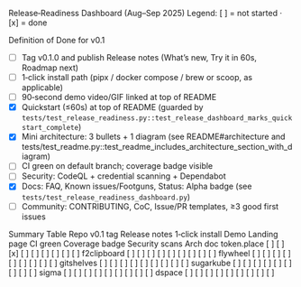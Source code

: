 <!-- BEGIN: AXEL HILLCLIMB -->
Release‑Readiness Dashboard (Aug–Sep 2025)
Legend: [ ] = not started · [x] = done

Definition of Done for v0.1
- [ ] Tag v0.1.0 and publish Release notes (What’s new, Try it in 60s, Roadmap next)
- [ ] 1‑click install path (pipx / docker compose / brew or scoop, as applicable)
- [ ] 90‑second demo video/GIF linked at top of README
- [x] Quickstart (≤60s) at top of README (guarded by
  `tests/test_release_readiness.py::test_release_dashboard_marks_quickstart_complete`)
- [x] Mini architecture: 3 bullets + 1 diagram (see README#architecture and tests/test_readme.py::test_readme_includes_architecture_section_with_diagram)
- [ ] CI green on default branch; coverage badge visible
- [ ] Security: CodeQL + credential scanning + Dependabot
- [x] Docs: FAQ, Known issues/Footguns, Status: Alpha badge (see
  `tests/test_release_readiness_dashboard.py`)
- [ ] Community: CONTRIBUTING, CoC, Issue/PR templates, ≥3 good first issues

Summary Table
Repo v0.1 tag Release notes 1‑click install Demo Landing page CI green Coverage badge Security scans Arch doc
token.place [ ] [ ] [x] [ ] [ ] [ ] [ ] [ ] [ ]
f2clipboard [ ] [ ] [ ] [ ] [ ] [ ] [ ] [ ] [ ]
flywheel [ ] [ ] [ ] [ ] [ ] [ ] [ ] [ ] [ ]
gitshelves [ ] [ ] [ ] [ ] [ ] [ ] [ ] [ ] [ ]
sugarkube [ ] [ ] [ ] [ ] [ ] [ ] [ ] [ ] [ ]
sigma [ ] [ ] [ ] [ ] [ ] [ ] [ ] [ ] [ ]
dspace [ ] [ ] [ ] [ ] [ ] [ ] [ ] [ ] [ ]

<!-- END: AXEL HILLCLIMB -->
